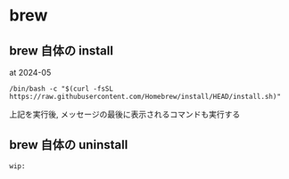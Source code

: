 
# brew


## brew 自体の install

at 2024-05

```
/bin/bash -c "$(curl -fsSL https://raw.githubusercontent.com/Homebrew/install/HEAD/install.sh)"
```

上記を実行後, メッセージの最後に表示されるコマンドも実行する



## brew 自体の uninstall

```
wip: 
```



